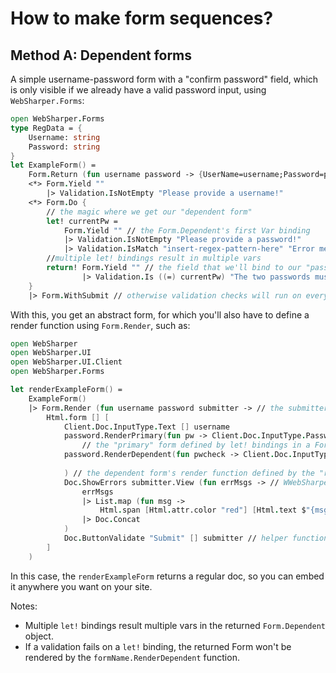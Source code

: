 # How to make form sequences?
## Method A: Dependent forms

A simple username-password form with a "confirm password" field, which is only visible if we already have a valid password input, using `WebSharper.Forms`:
```fsharp
open WebSharper.Forms
type RegData = {
    Username: string
    Password: string
}
let ExampleForm() =
    Form.Return (fun username password -> {UserName=username;Password=password})
    <*> Form.Yield ""
        |> Validation.IsNotEmpty "Please provide a username!"
    <*> Form.Do {
        // the magic where we get our "dependent form"
        let! currentPw = 
            Form.Yield "" // the Form.Dependent's first Var binding
            |> Validation.IsNotEmpty "Please provide a password!"
            |> Validation.IsMatch "insert-regex-pattern-here" "Error message"
        //multiple let! bindings result in multiple vars 
        return! Form.Yield "" // the field that we'll bind to our "password" Var
                |> Validation.Is ((=) currentPw) "The two passwords must be an exact match!"
    }
    |> Form.WithSubmit // otherwise validation checks will run on every input change
```

With this, you get an abstract form, for which you'll also have to define a render function using `Form.Render`, such as:

```fsharp
open WebSharper
open WebSharper.UI
open WebSharper.UI.Client
open WebSharper.Forms

let renderExampleForm() =
    ExampleForm()
    |> Form.Render (fun username password submitter -> // the submitter is added to the form with the Form.WithSubmit method
        Html.form [] [
            Client.Doc.InputType.Text [] username
            password.RenderPrimary(fun pw -> Client.Doc.InputType.Password [] pw)
                // the "primary" form defined by let! bindings in a Form.Do block
            password.RenderDependent(fun pwcheck -> Client.Doc.InputType.Password [] pwcheck
            
            ) // the dependent form's render function defined by the "return!" of a Form.Do builder
            Doc.ShowErrors submitter.View (fun errMsgs -> // WWebSharper.Forms helper function
                errMsgs 
                |> List.map (fun msg ->
                    Html.span [Html.attr.color "red"] [Html.text $"{msg.Id}: {msg.Text}"]) 
                |> Doc.Concat 
            )
            Doc.ButtonValidate "Submit" [] submitter // helper function defined in WebSharper.Forms, automatically turns the submit button on/off+binds the specific submitter to itself
        ]
    )
```
In this case, the `renderExampleForm` returns a regular doc, so you can embed it anywhere you want on your site.

Notes:
- Multiple `let!` bindings result multiple vars in the returned `Form.Dependent` object.
- If a validation fails on a `let!` binding, the returned Form won't be rendered by the `formName.RenderDependent` function.
